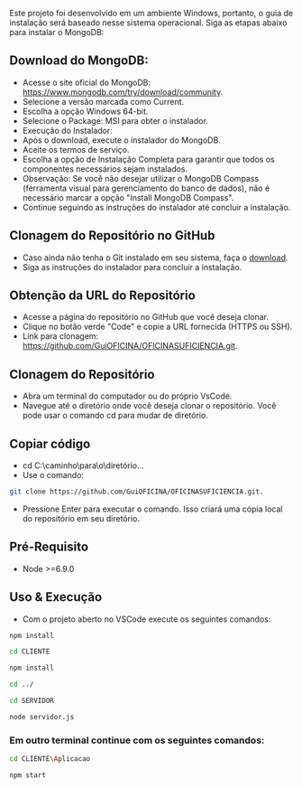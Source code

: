Este projeto foi desenvolvido em um ambiente Windows, portanto, o guia de instalação será baseado nesse sistema operacional. Siga as etapas abaixo para instalar o MongoDB:

## Download do MongoDB:
- Acesse o site oficial do MongoDB: https://www.mongodb.com/try/download/community.
- Selecione a versão marcada como Current.
- Escolha a opção Windows 64-bit.
- Selecione o Package: MSI para obter o instalador.
- Execução do Instalador:
- Após o download, execute o instalador do MongoDB.
- Aceite os termos de serviço.
- Escolha a opção de Instalação Completa para garantir que todos os componentes necessários sejam instalados.
- Observação: Se você não desejar utilizar o MongoDB Compass (ferramenta visual para gerenciamento do banco de dados), não é necessário marcar a opção "Install MongoDB Compass".
- Continue seguindo as instruções do instalador até concluir a instalação.

## Clonagem do Repositório no GitHub
- Caso ainda não tenha o Git instalado em seu sistema, faça o [download](https://git-scm.com/downloads).
- Siga as instruções do instalador para concluir a instalação.

## Obtenção da URL do Repositório
- Acesse a página do repositório no GitHub que você deseja clonar.
- Clique no botão verde "Code" e copie a URL fornecida (HTTPS ou SSH).
- Link para clonagem: https://github.com/GuiOFICINA/OFICINASUFICIENCIA.git.

## Clonagem do Repositório
- Abra um terminal do computador ou do próprio VsCode.
- Navegue até o diretório onde você deseja clonar o repositório. Você pode usar o comando cd para mudar de diretório. 

## Copiar código
- cd C:\caminho\para\o\diretório...
- Use o comando:
```sh
git clone https://github.com/GuiOFICINA/OFICINASUFICIENCIA.git.
```
- Pressione Enter para executar o comando. Isso criará uma cópia local do repositório em seu diretório.

## Pré-Requisito
- Node >=6.9.0

## Uso & Execução
- Com o projeto aberto no VSCode execute os seguintes comandos:
```sh
npm install

cd CLIENTE

npm install

cd ../

cd SERVIDOR

node servidor.js
```

### Em outro terminal continue com os seguintes comandos: 

```sh
cd CLIENTE\Aplicacao

npm start
```
